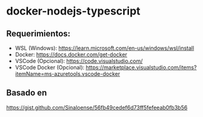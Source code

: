 # docker-nodejs-typescript

## Requerimientos:
- WSL (Windows): https://learn.microsoft.com/en-us/windows/wsl/install
- Docker: https://docs.docker.com/get-docker
- VSCode (Opcional): https://code.visualstudio.com/
- VSCode Docker (Opcional): https://marketplace.visualstudio.com/items?itemName=ms-azuretools.vscode-docker

## Basado en
https://gist.github.com/Sinaloense/56fb49cedef6d73ff5fefeeab0fb3b56
